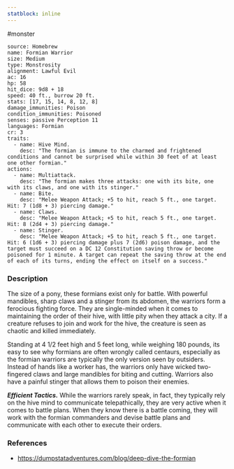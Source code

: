 ```yaml
---
statblock: inline
---
```

 #monster 

```statblock
source: Homebrew
name: Formian Warrior
size: Medium
type: Monstrosity
alignment: Lawful Evil
ac: 16
hp: 58
hit_dice: 9d8 + 18
speed: 40 ft., burrow 20 ft.
stats: [17, 15, 14, 8, 12, 8]
damage_immunities: Poison
condition_immunities: Poisoned
senses: passive Perception 11
languages: Formian
cr: 3
traits:
  - name: Hive Mind.
    desc: "The formian is immune to the charmed and frightened conditions and cannot be surprised while within 30 feet of at least one other formian."
actions:
  - name: Multiattack.
    desc: "The formian makes three attacks: one with its bite, one with its claws, and one with its stinger."
  - name: Bite.
    desc: "Melee Weapon Attack; +5 to hit, reach 5 ft., one target. Hit: 7 (1d8 + 3) piercing damage."
  - name: Claws.
    desc: "Melee Weapon Attack; +5 to hit, reach 5 ft., one target. Hit: 8 (2d4 + 3) piercing damage."
  - name: Stinger.
    desc: "Melee Weapon Attack; +5 to hit, reach 5 ft., one target. Hit: 6 (1d6 + 3) piercing damage plus 7 (2d6) poison damage, and the target must succeed on a DC 12 Constitution saving throw or become poisoned for 1 minute. A target can repeat the saving throw at the end of each of its turns, ending the effect on itself on a success."
```

### Description

The size of a pony, these formians exist only for battle. With powerful mandibles, sharp claws and a stinger from its abdomen, the warriors form a ferocious fighting force. They are single-minded when it comes to maintaining the order of their hive, with little pity when they attack a city. If a creature refuses to join and work for the hive, the creature is seen as chaotic and killed immediately.

Standing at 4 1/2 feet high and 5 feet long, while weighing 180 pounds, its easy to see why formians are often wrongly called centaurs, especially as the formian warriors are typically the only version seen by outsiders. Instead of hands like a worker has, the warriors only have wicked two-fingered claws and large mandibles for biting and cutting. Warriors also have a painful stinger that allows them to poison their enemies.

**_Efficient Tactics._** While the warriors rarely speak, in fact, they typically rely on the hive mind to communicate telepathically, they are very active when it comes to battle plans. When they know there is a battle coming, they will work with the formian commanders and devise battle plans and communicate with each other to execute their orders.

### References

* https://dumpstatadventures.com/blog/deep-dive-the-formian
